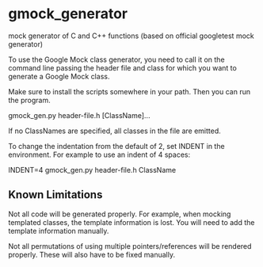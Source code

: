 # gmock_generator
mock generator of C and C++ functions (based on official googletest mock generator)

To use the Google Mock class generator, you need to call it
on the command line passing the header file and class for which you want
to generate a Google Mock class.

Make sure to install the scripts somewhere in your path.  Then you can
run the program.

  gmock_gen.py header-file.h [ClassName]...

If no ClassNames are specified, all classes in the file are emitted.

To change the indentation from the default of 2, set INDENT in
the environment.  For example to use an indent of 4 spaces:

INDENT=4 gmock_gen.py header-file.h ClassName

Known Limitations
-----------------
Not all code will be generated properly.  For example, when mocking templated
classes, the template information is lost.  You will need to add the template
information manually.

Not all permutations of using multiple pointers/references will be rendered
properly.  These will also have to be fixed manually.
